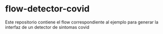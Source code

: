 # flow-detector-covid
Este repositorio contiene el flow correspondiente al ejemplo para generar la interfaz de un detector de sintomas covid
